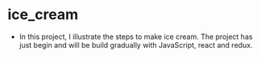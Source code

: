# ice_cream

- In this project, I illustrate the steps to make ice cream. The project has just begin and will be build gradually with JavaScript, react and redux.  